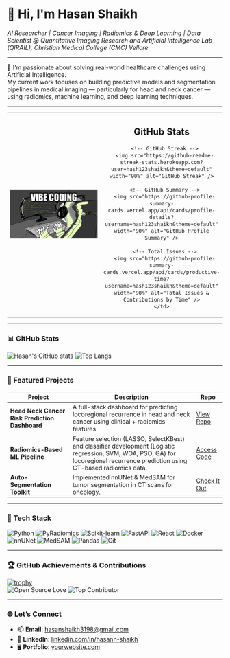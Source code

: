 # 👋 Hi, I'm Hasan Shaikh  
*AI Researcher | Cancer Imaging | Radiomics & Deep Learning | Data Scientist @ Quantitative Imaging Research and Artificial Intelligence Lab (QIRAIL), Christian Medical College (CMC) Vellore*

---

🔬 I'm passionate about solving real-world healthcare challenges using Artificial Intelligence.  
My current work focuses on building predictive models and segmentation pipelines in medical imaging — particularly for head and neck cancer — using radiomics, machine learning, and deep learning techniques.

---

<table>
  <tr>
    <td width="48%">
      <img src="1_W0ur9D98GGM9HGstpvF1ZA.gif" width="100%" alt="Vibe Coding GIF">
    </td>
    <td width="52%" align="center">
      <h2>GitHub Stats</h2>

      <!-- GitHub Streak -->
      <img src="https://github-readme-streak-stats.herokuapp.com?user=hash123shaikh&theme=default" width="90%" alt="GitHub Streak" />

      <!-- GitHub Summary -->
      <img src="https://github-profile-summary-cards.vercel.app/api/cards/profile-details?username=hash123shaikh&theme=default" width="90%" alt="GitHub Profile Summary" />

      <!-- Total Issues -->
      <img src="https://github-profile-summary-cards.vercel.app/api/cards/productive-time?username=hash123shaikh&theme=default" width="90%" alt="Total Issues & Contributions by Time" />
    </td>
  </tr>
</table>

---

### 📊 GitHub Stats

![Hasan's GitHub stats](https://github-readme-stats.vercel.app/api?username=hash123shaikh&show_icons=true&theme=default)
![Top Langs](https://github-readme-stats.vercel.app/api/top-langs/?username=hash123shaikh&layout=compact)

---

### 🚀 Featured Projects

| Project | Description | Repo |
|--------|-------------|------|
| **Head Neck Cancer Risk Prediction Dashboard** | A full-stack dashboard for predicting locoregional recurrence in head and neck cancer using clinical + radiomics features. | [View Repo](https://github.com/hash123shaikh/...) |
| **Radiomics-Based ML Pipeline** | Feature selection (LASSO, SelectKBest) and classifier development (Logistic regression, SVM, WOA, PSO, GA) for locoregional recurrence prediction using CT-based radiomics data. | [Access Code](https://github.com/hash123shaikh/...) |
| **Auto-Segmentation Toolkit** | Implemented nnUNet & MedSAM for tumor segmentation in CT scans for oncology. | [Check It Out](https://github.com/hash123shaikh/...) |

---

### 🧰 Tech Stack

![Python](https://img.shields.io/badge/Python-3776AB?style=for-the-badge&logo=python&logoColor=white)
![PyRadiomics](https://img.shields.io/badge/PyRadiomics-FF6F00?style=for-the-badge&logo=python&logoColor=white)
![Scikit-learn](https://img.shields.io/badge/Scikit--learn-F7931E?style=for-the-badge&logo=scikit-learn&logoColor=white)
![FastAPI](https://img.shields.io/badge/FastAPI-005571?style=for-the-badge&logo=fastapi)
![React](https://img.shields.io/badge/React-20232A?style=for-the-badge&logo=react&logoColor=61DAFB)
![Docker](https://img.shields.io/badge/Docker-2496ED?style=for-the-badge&logo=docker&logoColor=white)
![nnUNet](https://img.shields.io/badge/nnUNet-DeepLearning-blueviolet?style=for-the-badge)
![MedSAM](https://img.shields.io/badge/MedSAM-Segmentation-9cf?style=for-the-badge)
![Pandas](https://img.shields.io/badge/Pandas-150458?style=for-the-badge&logo=pandas&logoColor=white)
![Git](https://img.shields.io/badge/Git-F05032?style=for-the-badge&logo=git&logoColor=white)

---

### 🏆 GitHub Achievements & Contributions

[![trophy](https://github-profile-trophy.vercel.app/?username=hash123shaikh&theme=flat&column=7)](https://github.com/ryo-ma/github-profile-trophy)  
![Open Source Love](https://img.shields.io/badge/Open%20Source-%E2%9D%A4-red)
![Top Contributor](https://img.shields.io/badge/Top%20Contributor-%F0%9F%94%A5-orange)

---

### 🌐 Let’s Connect

- 📫 **Email**: hasanshaikh3198@gmail.com  
- 💼 **LinkedIn**: [linkedin.com/in/hasann-shaikh](https://linkedin.com/in/hasann-shaikh)  
- 🖥️ **Portfolio**: [yourwebsite.com](https://yourwebsite.com)
